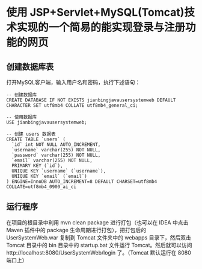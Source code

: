 # 使用 JSP+Servlet+MySQL(Tomcat)技术实现的一个简易的能实现登录与注册功能的网页

## 创建数据库表

打开MySQL客户端，输入用户名和密码，执行下述语句：

```mysql
-- 创建数据库
CREATE DATABASE IF NOT EXISTS jianbingjavausersystemweb DEFAULT CHARACTER SET utf8mb4 COLLATE utf8mb4_general_ci;

-- 使用数据库
USE jianbingjavausersystemweb;

-- 创建 users 数据表
CREATE TABLE `users` (
  `id` int NOT NULL AUTO_INCREMENT,
  `username` varchar(255) NOT NULL,
  `password` varchar(255) NOT NULL,
  `email` varchar(255) NOT NULL,
  PRIMARY KEY (`id`),
  UNIQUE KEY `username` (`username`),
  UNIQUE KEY `email` (`email`)
) ENGINE=InnoDB AUTO_INCREMENT=8 DEFAULT CHARSET=utf8mb4 COLLATE=utf8mb4_0900_ai_ci
```

## 运行程序

在项目的根目录中利用 mvn clean package 进行打包（也可以在 IDEA 中点击 Maven 插件中的 package 生命周期进行打包），把打包后的 UserSystemWeb.war 复制到
Tomcat 文件夹中的 webapps 目录下，然后双击 Tomcat 目录中的 bin 目录中的 startup.bat 文件运行 Tomcat。然后就可以访问 http://localhost:8080/UserSystemWeb/login
了。（Tomcat 默认运行在 8080 端口上）